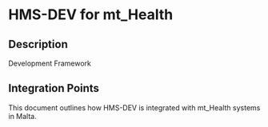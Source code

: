 # HMS-DEV for mt_Health

## Description

Development Framework

## Integration Points

This document outlines how HMS-DEV is integrated with mt_Health systems in Malta.
